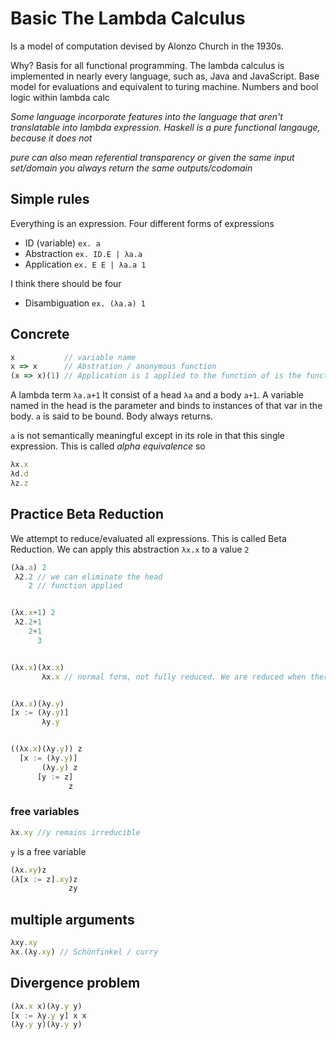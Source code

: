 # Basic The Lambda Calculus

Is a model of computation devised by Alonzo Church in the 1930s.

Why? Basis for all functional programming. The lambda calculus is implemented in nearly every language, such as, Java and JavaScript. Base model for evaluations and equivalent to turing machine. Numbers and bool logic within lambda calc

*Some language incorporate features into the language that aren't translatable into lambda expression. Haskell is a pure functional langauge, because it does not*

*pure can also mean referential transparency or given the same input set/domain you always return the same outputs/codomain*

## Simple rules
Everything is an expression.
Four different forms of expressions

- ID (variable) `ex. a`
- Abstraction `ex. ID.E | λa.a`
- Application `ex. E E | λa.a 1`

I think there should be four
- Disambiguation `ex. (λa.a) 1`

## Concrete
```js
x           // variable name
x => x      // Abstration / anonymous function
(x => x)(1) // Application is 1 applied to the function of is the function applied to 1??
```

A lambda term
`λa.a+1`
It consist of a head `λa` and a body `a+1`.
A variable named in the head is the parameter and binds to instances of that var in the body. `a` is said to be bound. Body always returns.

`a` is not semantically meaningful except in its role in that this single expression. This is called *alpha equivalence* so
```js
λx.x
λd.d
λz.z
```

## Practice Beta Reduction
We attempt to reduce/evaluated all expressions. This is called Beta Reduction. We can apply this abstraction `λx.x` to a value `2`

```js
(λa.a) 2
 λ2.2 // we can eliminate the head
    2 // function applied


(λx.x+1) 2
 λ2.2+1
    2+1
      3


(λx.x)(λx.x)
       λx.x // normal form, not fully reduced. We are reduced when there are not more heads.


(λx.x)(λy.y)
[x := (λy.y)]
       λy.y


((λx.x)(λy.y)) z
  [x := (λy.y)]
       (λy.y) z
      [y := z]
             z
```

### free variables
```js
λx.xy //y remains irreducible
```
`y` is a free variable
```js
(λx.xy)z
(λ[x := z].xy)z
             zy
```

## multiple arguments
```js
λxy.xy
λx.(λy.xy) // Schönfinkel / curry
```

## Divergence problem
```js
(λx.x x)(λy.y y)
[x := λy.y y] x x
(λy.y y)(λy.y y)
```
